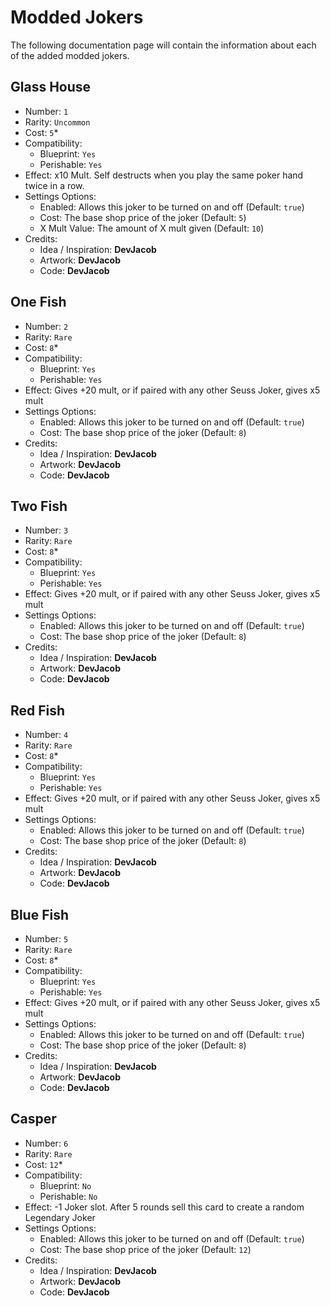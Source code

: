 # Modded Jokers

The following documentation page will contain the information about each of the added modded jokers.


## Glass House
- Number: `1`
- Rarity: `Uncommon`
- Cost: `5`*
- Compatibility:
    - Blueprint: `Yes`
    - Perishable: `Yes`
- Effect: x10 Mult. Self destructs when you play the same poker hand twice in a row.
- Settings Options:
    - Enabled: Allows this joker to be turned on and off (Default: `true`)
    - Cost: The base shop price of the joker (Default: `5`)
    - X Mult Value: The amount of X mult given (Default: `10`)
- Credits:
    - Idea / Inspiration: **DevJacob**
    - Artwork: **DevJacob**
    - Code: **DevJacob**


## One Fish
- Number: `2`
- Rarity: `Rare`
- Cost: `8`*
- Compatibility:
    - Blueprint: `Yes`
    - Perishable: `Yes`
- Effect: Gives +20 mult, or if paired with any other Seuss Joker, gives x5 mult
- Settings Options:
    - Enabled: Allows this joker to be turned on and off (Default: `true`)
    - Cost: The base shop price of the joker (Default: `8`)
- Credits:
    - Idea / Inspiration: **DevJacob**
    - Artwork: **DevJacob**
    - Code: **DevJacob**


## Two Fish
- Number: `3`
- Rarity: `Rare`
- Cost: `8`*
- Compatibility:
    - Blueprint: `Yes`
    - Perishable: `Yes`
- Effect: Gives +20 mult, or if paired with any other Seuss Joker, gives x5 mult
- Settings Options:
    - Enabled: Allows this joker to be turned on and off (Default: `true`)
    - Cost: The base shop price of the joker (Default: `8`)
- Credits:
    - Idea / Inspiration: **DevJacob**
    - Artwork: **DevJacob**
    - Code: **DevJacob**


## Red Fish
- Number: `4`
- Rarity: `Rare`
- Cost: `8`*
- Compatibility:
    - Blueprint: `Yes`
    - Perishable: `Yes`
- Effect: Gives +20 mult, or if paired with any other Seuss Joker, gives x5 mult
- Settings Options:
    - Enabled: Allows this joker to be turned on and off (Default: `true`)
    - Cost: The base shop price of the joker (Default: `8`)
- Credits:
    - Idea / Inspiration: **DevJacob**
    - Artwork: **DevJacob**
    - Code: **DevJacob**


## Blue Fish
- Number: `5`
- Rarity: `Rare`
- Cost: `8`*
- Compatibility:
    - Blueprint: `Yes`
    - Perishable: `Yes`
- Effect: Gives +20 mult, or if paired with any other Seuss Joker, gives x5 mult
- Settings Options:
    - Enabled: Allows this joker to be turned on and off (Default: `true`)
    - Cost: The base shop price of the joker (Default: `8`)
- Credits:
    - Idea / Inspiration: **DevJacob**
    - Artwork: **DevJacob**
    - Code: **DevJacob**


## Casper
- Number: `6`
- Rarity: `Rare`
- Cost: `12`*
- Compatibility:
    - Blueprint: `No`
    - Perishable: `No`
- Effect: -1 Joker slot. After 5 rounds sell this card to create a random Legendary Joker
- Settings Options:
    - Enabled: Allows this joker to be turned on and off (Default: `true`)
    - Cost: The base shop price of the joker (Default: `12`)
- Credits:
    - Idea / Inspiration: **DevJacob**
    - Artwork: **DevJacob**
    - Code: **DevJacob**